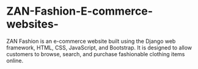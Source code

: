 # ZAN-Fashion-E-commerce-websites-
ZAN Fashion is an e-commerce website built using the Django web framework, HTML, CSS, JavaScript, and Bootstrap. It is designed to allow customers to browse, search, and purchase fashionable clothing items online.
